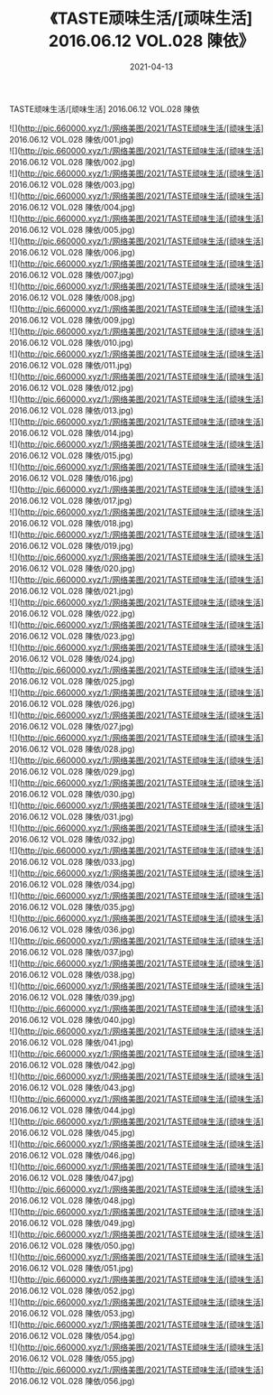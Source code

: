 ﻿---
layout: post
title:  《TASTE顽味生活/[顽味生活] 2016.06.12 VOL.028 陳依》
date:   2021-04-13
img: http://pic.660000.xyz/1:/网络美图/2021/TASTE顽味生活/[顽味生活] 2016.06.12 VOL.028 陳依/000.jpg
categories: [美女, 清纯, 唯美]
---

TASTE顽味生活/[顽味生活] 2016.06.12 VOL.028 陳依

 ![](http://pic.660000.xyz/1:/网络美图/2021/TASTE顽味生活/[顽味生活] 2016.06.12 VOL.028 陳依/001.jpg) <br>![](http://pic.660000.xyz/1:/网络美图/2021/TASTE顽味生活/[顽味生活] 2016.06.12 VOL.028 陳依/002.jpg) <br>![](http://pic.660000.xyz/1:/网络美图/2021/TASTE顽味生活/[顽味生活] 2016.06.12 VOL.028 陳依/003.jpg) <br>![](http://pic.660000.xyz/1:/网络美图/2021/TASTE顽味生活/[顽味生活] 2016.06.12 VOL.028 陳依/004.jpg) <br>![](http://pic.660000.xyz/1:/网络美图/2021/TASTE顽味生活/[顽味生活] 2016.06.12 VOL.028 陳依/005.jpg) <br>![](http://pic.660000.xyz/1:/网络美图/2021/TASTE顽味生活/[顽味生活] 2016.06.12 VOL.028 陳依/006.jpg) <br>![](http://pic.660000.xyz/1:/网络美图/2021/TASTE顽味生活/[顽味生活] 2016.06.12 VOL.028 陳依/007.jpg) <br>![](http://pic.660000.xyz/1:/网络美图/2021/TASTE顽味生活/[顽味生活] 2016.06.12 VOL.028 陳依/008.jpg) <br>![](http://pic.660000.xyz/1:/网络美图/2021/TASTE顽味生活/[顽味生活] 2016.06.12 VOL.028 陳依/009.jpg) <br>![](http://pic.660000.xyz/1:/网络美图/2021/TASTE顽味生活/[顽味生活] 2016.06.12 VOL.028 陳依/010.jpg) <br>![](http://pic.660000.xyz/1:/网络美图/2021/TASTE顽味生活/[顽味生活] 2016.06.12 VOL.028 陳依/011.jpg) <br>![](http://pic.660000.xyz/1:/网络美图/2021/TASTE顽味生活/[顽味生活] 2016.06.12 VOL.028 陳依/012.jpg) <br>![](http://pic.660000.xyz/1:/网络美图/2021/TASTE顽味生活/[顽味生活] 2016.06.12 VOL.028 陳依/013.jpg) <br>![](http://pic.660000.xyz/1:/网络美图/2021/TASTE顽味生活/[顽味生活] 2016.06.12 VOL.028 陳依/014.jpg) <br>![](http://pic.660000.xyz/1:/网络美图/2021/TASTE顽味生活/[顽味生活] 2016.06.12 VOL.028 陳依/015.jpg) <br>![](http://pic.660000.xyz/1:/网络美图/2021/TASTE顽味生活/[顽味生活] 2016.06.12 VOL.028 陳依/016.jpg) <br>![](http://pic.660000.xyz/1:/网络美图/2021/TASTE顽味生活/[顽味生活] 2016.06.12 VOL.028 陳依/017.jpg) <br>![](http://pic.660000.xyz/1:/网络美图/2021/TASTE顽味生活/[顽味生活] 2016.06.12 VOL.028 陳依/018.jpg) <br>![](http://pic.660000.xyz/1:/网络美图/2021/TASTE顽味生活/[顽味生活] 2016.06.12 VOL.028 陳依/019.jpg) <br>![](http://pic.660000.xyz/1:/网络美图/2021/TASTE顽味生活/[顽味生活] 2016.06.12 VOL.028 陳依/020.jpg) <br>![](http://pic.660000.xyz/1:/网络美图/2021/TASTE顽味生活/[顽味生活] 2016.06.12 VOL.028 陳依/021.jpg) <br>![](http://pic.660000.xyz/1:/网络美图/2021/TASTE顽味生活/[顽味生活] 2016.06.12 VOL.028 陳依/022.jpg) <br>![](http://pic.660000.xyz/1:/网络美图/2021/TASTE顽味生活/[顽味生活] 2016.06.12 VOL.028 陳依/023.jpg) <br>![](http://pic.660000.xyz/1:/网络美图/2021/TASTE顽味生活/[顽味生活] 2016.06.12 VOL.028 陳依/024.jpg) <br>![](http://pic.660000.xyz/1:/网络美图/2021/TASTE顽味生活/[顽味生活] 2016.06.12 VOL.028 陳依/025.jpg) <br>![](http://pic.660000.xyz/1:/网络美图/2021/TASTE顽味生活/[顽味生活] 2016.06.12 VOL.028 陳依/026.jpg) <br>![](http://pic.660000.xyz/1:/网络美图/2021/TASTE顽味生活/[顽味生活] 2016.06.12 VOL.028 陳依/027.jpg) <br>![](http://pic.660000.xyz/1:/网络美图/2021/TASTE顽味生活/[顽味生活] 2016.06.12 VOL.028 陳依/028.jpg) <br>![](http://pic.660000.xyz/1:/网络美图/2021/TASTE顽味生活/[顽味生活] 2016.06.12 VOL.028 陳依/029.jpg) <br>![](http://pic.660000.xyz/1:/网络美图/2021/TASTE顽味生活/[顽味生活] 2016.06.12 VOL.028 陳依/030.jpg) <br>![](http://pic.660000.xyz/1:/网络美图/2021/TASTE顽味生活/[顽味生活] 2016.06.12 VOL.028 陳依/031.jpg) <br>![](http://pic.660000.xyz/1:/网络美图/2021/TASTE顽味生活/[顽味生活] 2016.06.12 VOL.028 陳依/032.jpg) <br>![](http://pic.660000.xyz/1:/网络美图/2021/TASTE顽味生活/[顽味生活] 2016.06.12 VOL.028 陳依/033.jpg) <br>![](http://pic.660000.xyz/1:/网络美图/2021/TASTE顽味生活/[顽味生活] 2016.06.12 VOL.028 陳依/034.jpg) <br>![](http://pic.660000.xyz/1:/网络美图/2021/TASTE顽味生活/[顽味生活] 2016.06.12 VOL.028 陳依/035.jpg) <br>![](http://pic.660000.xyz/1:/网络美图/2021/TASTE顽味生活/[顽味生活] 2016.06.12 VOL.028 陳依/036.jpg) <br>![](http://pic.660000.xyz/1:/网络美图/2021/TASTE顽味生活/[顽味生活] 2016.06.12 VOL.028 陳依/037.jpg) <br>![](http://pic.660000.xyz/1:/网络美图/2021/TASTE顽味生活/[顽味生活] 2016.06.12 VOL.028 陳依/038.jpg) <br>![](http://pic.660000.xyz/1:/网络美图/2021/TASTE顽味生活/[顽味生活] 2016.06.12 VOL.028 陳依/039.jpg) <br>![](http://pic.660000.xyz/1:/网络美图/2021/TASTE顽味生活/[顽味生活] 2016.06.12 VOL.028 陳依/040.jpg) <br>![](http://pic.660000.xyz/1:/网络美图/2021/TASTE顽味生活/[顽味生活] 2016.06.12 VOL.028 陳依/041.jpg) <br>![](http://pic.660000.xyz/1:/网络美图/2021/TASTE顽味生活/[顽味生活] 2016.06.12 VOL.028 陳依/042.jpg) <br>![](http://pic.660000.xyz/1:/网络美图/2021/TASTE顽味生活/[顽味生活] 2016.06.12 VOL.028 陳依/043.jpg) <br>![](http://pic.660000.xyz/1:/网络美图/2021/TASTE顽味生活/[顽味生活] 2016.06.12 VOL.028 陳依/044.jpg) <br>![](http://pic.660000.xyz/1:/网络美图/2021/TASTE顽味生活/[顽味生活] 2016.06.12 VOL.028 陳依/045.jpg) <br>![](http://pic.660000.xyz/1:/网络美图/2021/TASTE顽味生活/[顽味生活] 2016.06.12 VOL.028 陳依/046.jpg) <br>![](http://pic.660000.xyz/1:/网络美图/2021/TASTE顽味生活/[顽味生活] 2016.06.12 VOL.028 陳依/047.jpg) <br>![](http://pic.660000.xyz/1:/网络美图/2021/TASTE顽味生活/[顽味生活] 2016.06.12 VOL.028 陳依/048.jpg) <br>![](http://pic.660000.xyz/1:/网络美图/2021/TASTE顽味生活/[顽味生活] 2016.06.12 VOL.028 陳依/049.jpg) <br>![](http://pic.660000.xyz/1:/网络美图/2021/TASTE顽味生活/[顽味生活] 2016.06.12 VOL.028 陳依/050.jpg) <br>![](http://pic.660000.xyz/1:/网络美图/2021/TASTE顽味生活/[顽味生活] 2016.06.12 VOL.028 陳依/051.jpg) <br>![](http://pic.660000.xyz/1:/网络美图/2021/TASTE顽味生活/[顽味生活] 2016.06.12 VOL.028 陳依/052.jpg) <br>![](http://pic.660000.xyz/1:/网络美图/2021/TASTE顽味生活/[顽味生活] 2016.06.12 VOL.028 陳依/053.jpg) <br>![](http://pic.660000.xyz/1:/网络美图/2021/TASTE顽味生活/[顽味生活] 2016.06.12 VOL.028 陳依/054.jpg) <br>![](http://pic.660000.xyz/1:/网络美图/2021/TASTE顽味生活/[顽味生活] 2016.06.12 VOL.028 陳依/055.jpg) <br>![](http://pic.660000.xyz/1:/网络美图/2021/TASTE顽味生活/[顽味生活] 2016.06.12 VOL.028 陳依/056.jpg) <br>